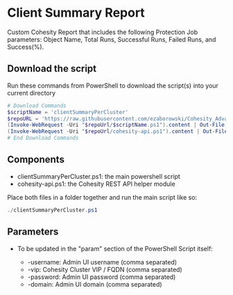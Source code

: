 # Client Summary Report

Custom Cohesity Report that includes the following Protection Job parameters: Object Name, Total Runs, Successful Runs, Failed Runs, and Success(%).

## Download the script

Run these commands from PowerShell to download the script(s) into your current directory

```powershell
# Download Commands
$scriptName = 'clientSummaryPerCluster'
$repoURL = 'https://raw.githubusercontent.com/ezaborowski/Cohesity_Advanced_Services/main/PowerShell/ProtectionSummary'
(Invoke-WebRequest -Uri "$repoUrl/$scriptName.ps1").content | Out-File "$scriptName.ps1"; (Get-Content "$scriptName.ps1") | Set-Content "$scriptName.ps1"
(Invoke-WebRequest -Uri "$repoUrl/cohesity-api.ps1").content | Out-File cohesity-api.ps1; (Get-Content cohesity-api.ps1) | Set-Content cohesity-api.ps1
# End Download Commands
```

## Components

* clientSummaryPerCluster.ps1: the main powershell script
* cohesity-api.ps1: the Cohesity REST API helper module

Place both files in a folder together and run the main script like so:

```powershell
./clientSummaryPerCluster.ps1

```

## Parameters
* To be updated in the "param" section of the PowerShell Script itself:

  * -username: Admin UI username (comma separated)
  * -vip: Cohesity Cluster VIP / FQDN (comma separated)
  * -password: Admin UI password (comma separated)
  * -domain: Admin UI domain (comma separated)
